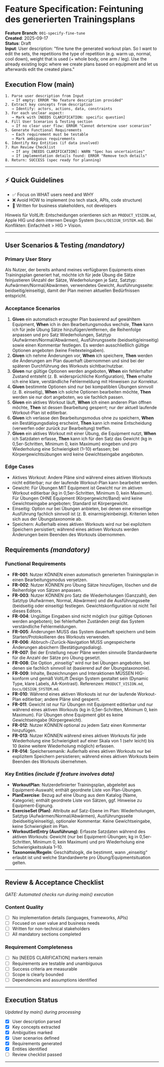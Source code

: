 # Feature Specification: Feintuning des generierten Trainingsplans

**Feature Branch**: `001-specify-fine-tune`  
**Created**: 2025-09-17  
**Status**: Draft  
**Input**: User description: "fine tune the generated workout plan. So I want to edit the sets, the repetitions the type of repetition (e.g. warm up, normal, cool down), weight that is used (+ whole body, one arm / leg). Use the already existing logic where we create plans based on equipment and let us afterwards edit the created plans."

## Execution Flow (main)
```
1. Parse user description from Input
   → If empty: ERROR "No feature description provided"
2. Extract key concepts from description
   → Identify: actors, actions, data, constraints
3. For each unclear aspect:
   → Mark with [NEEDS CLARIFICATION: specific question]
4. Fill User Scenarios & Testing section
   → If no clear user flow: ERROR "Cannot determine user scenarios"
5. Generate Functional Requirements
   → Each requirement must be testable
   → Mark ambiguous requirements
6. Identify Key Entities (if data involved)
7. Run Review Checklist
   → If any [NEEDS CLARIFICATION]: WARN "Spec has uncertainties"
   → If implementation details found: ERROR "Remove tech details"
8. Return: SUCCESS (spec ready for planning)
```

---

## ⚡ Quick Guidelines
- ✅ Focus on WHAT users need and WHY
- ❌ Avoid HOW to implement (no tech stack, APIs, code structure)
- 👥 Written for business stakeholders, not developers

Hinweis für VoltLift: Entscheidungen orientieren sich an `PRODUCT_VISION.md`, Apple HIG und dem internen Design System (`Docs/DESIGN_SYSTEM.md`). Bei Konflikten: Einfachheit > HIG > Vision.

---

## User Scenarios & Testing *(mandatory)*

### Primary User Story
Als Nutzer, der bereits anhand meines verfügbaren Equipments einen Trainingsplan generiert hat, möchte ich für jede Übung die Sätze feinjustieren (Anzahl der Sätze, Wiederholungen je Satz, Satztyp: Aufwärmen/Normal/Abwärmen, verwendetes Gewicht, Ausführungsseite: beidseitig/einseitig), damit der Plan meinen aktuellen Bedürfnissen entspricht.

### Acceptance Scenarios
1. **Given** ein automatisch erzeugter Plan basierend auf gewähltem Equipment, **When** ich in den Bearbeitungsmodus wechsle, **Then** kann ich für jede Übung Sätze hinzufügen/entfernen, die Reihenfolge anpassen und pro Satz Wiederholungen, Satztyp (Aufwärmen/Normal/Abwärmen), Ausführungsseite (beidseitig/einseitig) sowie einen Kommentar festlegen. Es werden ausschließlich gültige Optionen angeboten (keine Freitexteingaben).
2. **Given** ich nehme Änderungen vor, **When** ich speichere, **Then** werden die Änderungen am Plan dauerhaft übernommen und sind bei der späteren Durchführung des Workouts sichtbar/nutzbar.
3. **Given** nur gültige Optionen werden angeboten, **When** ein fehlerhafter Zustand entsteht (z. B. widersprüchliche Konfiguration), **Then** erhalte ich eine klare, verständliche Fehlermeldung mit Hinweisen zur Korrektur.
4. **Given** bestimmte Optionen sind nur bei kompatiblen Übungen sinnvoll (z. B. einseitig), **When** ich solche Optionen bearbeiten möchte, **Then** werden sie nur dort angeboten, wo sie fachlich passen.
5. **Given** ein aktives Workout läuft, **When** ich einen anderen Plan öffnen möchte, **Then** ist dessen Bearbeitung gesperrt; nur der aktuell laufende Workout-Plan ist editierbar.
6. **Given** ich verlasse den Bearbeitungsmodus ohne zu speichern, **When** ein Bestätigungsdialog erscheint, **Then** kann ich meine Entscheidung (verwerfen oder zurück zur Bearbeitung) treffen.
7. **Given** ein aktives Workout mit einer Übung, die Equipment nutzt, **When** ich Satzdaten erfasse, **Then** kann ich für den Satz das Gewicht (kg in 0,5er-Schritten, Minimum 0, kein Maximum) eingeben und pro Wiederholung eine Schwierigkeit (1–10) erfassen; bei Körpergewichtsübungen wird keine Gewichtseingabe angeboten.

### Edge Cases
- Aktives Workout: Andere Pläne sind während eines aktiven Workouts nicht editierbar; nur der laufende Workout-Plan kann bearbeitet werden.
- Gewicht: Für Übungen MIT Equipment ist Gewicht nur im aktiven Workout editierbar (kg in 0,5er-Schritten, Minimum 0, kein Maximum). Für Übungen OHNE Equipment (Körpergewicht/Band) wird keine Gewichtseingabe angeboten; Standard ist Körpergewicht.
- Einseitig: Option nur bei Übungen anbieten, bei denen eine einseitige Ausführung fachlich sinnvoll ist (z. B. einarmig/einbeinig). Kriterien leiten sich aus der Übungstaxonomie ab.
- Speichern: Außerhalb eines aktiven Workouts wird nur bei explizitem Speichern persistiert; während eines aktiven Workouts werden Änderungen beim Beenden des Workouts übernommen.

## Requirements *(mandatory)*

### Functional Requirements
- **FR-001**: Nutzer KÖNNEN einen automatisch generierten Trainingsplan in einen Bearbeitungsmodus versetzen.
- **FR-002**: Nutzer KÖNNEN pro Übung Sätze hinzufügen, löschen und die Reihenfolge von Sätzen anpassen.
- **FR-003**: Nutzer KÖNNEN pro Satz die Wiederholungen (Ganzzahl), den Satztyp (Aufwärmen, Normal, Abwärmen) und die Ausführungsseite (beidseitig oder einseitig) festlegen. Gewichtskonfiguration ist nicht Teil dieses Editors.
- **FR-004**: Ungültige Eingaben sind nicht möglich (nur gültige Optionen werden angeboten); bei fehlerhaften Zuständen zeigt das System verständliche Fehlermeldungen.
- **FR-005**: Änderungen MUSS das System dauerhaft speichern und beim Starten/Protokollieren des Workouts verwenden.
- **FR-006**: Abbruch-/Zurück-Navigation MUSS ungespeicherte Änderungen absichern (Bestätigungsdialog).
- **FR-007**: Bei der Erstellung neuer Pläne werden sinnvolle Standardwerte für die Anzahl der Sätze pro Übung gesetzt.
- **FR-008**: Die Option „einseitig“ wird nur bei Übungen angeboten, bei denen sie fachlich sinnvoll ist (basierend auf der Übungstaxonomie).
- **FR-009**: Inhalte, Bezeichnungen und Interaktionen MÜSSEN HIG-konform und gemäß VoltLift Design System gestaltet sein (Dynamic Type, klare Labels, AA-Kontrast). Referenzen: `PRODUCT_VISION.md`, `Docs/DESIGN_SYSTEM.md`.
- **FR-010**: Während eines aktiven Workouts ist nur der laufende Workout-Plan editierbar; andere Pläne sind gesperrt.
- **FR-011**: Gewicht ist nur für Übungen mit Equipment editierbar und nur während eines aktiven Workouts (kg in 0,5er-Schritten, Minimum 0, kein Maximum). Für Übungen ohne Equipment gibt es keine Gewichtseingabe (Körpergewicht).
- **FR-012**: Nutzer KÖNNEN optional zu jedem Satz einen Kommentar hinzufügen.
- **FR-013**: Nutzer KÖNNEN während eines aktiven Workouts für jede Wiederholung eine Schwierigkeit auf einer Skala von 1 (sehr leicht) bis 10 (keine weitere Wiederholung möglich) erfassen.
- **FR-014**: Speichersemanik: Außerhalb eines aktiven Workouts nur bei explizitem Speichern persistieren; während eines aktiven Workouts beim Beenden des Workouts übernehmen.

### Key Entities *(include if feature involves data)*
- **WorkoutPlan**: Nutzerdefinierter Trainingsplan, abgeleitet aus Equipment-Auswahl; enthält geordnete Liste von Plan-Übungen.
- **PlanExercise**: Bezug auf eine Übung aus dem Katalog (Name, Kategorie); enthält geordnete Liste von Sätzen, ggf. Hinweise zu Equipment-Eignung.
- **ExerciseSet (Plan)**: Attribute auf Satz-Ebene im Plan: Wiederholungen, Satztyp (Aufwärmen/Normal/Abwärmen), Ausführungsseite (beidseitig/einseitig), optionaler Kommentar. Keine Gewichtseingabe, keine Schwierigkeit im Plan.
- **WorkoutSetEntry (Ausführung)**: Erfasste Satzdaten während des aktiven Workouts: Gewicht (nur bei Equipment-Übungen; kg in 0,5er-Schritten, Minimum 0, kein Maximum) und pro Wiederholung eine Schwierigkeitsskala 1–10.
- **Taxonomie/Regeln**: Geschäftslogik, die bestimmt, wann „einseitig“ erlaubt ist und welche Standardwerte pro Übung/Equipmentsituation gelten.

---

## Review & Acceptance Checklist
*GATE: Automated checks run during main() execution*

### Content Quality
- [ ] No implementation details (languages, frameworks, APIs)
- [ ] Focused on user value and business needs
- [ ] Written for non-technical stakeholders
- [ ] All mandatory sections completed

### Requirement Completeness
- [ ] No [NEEDS CLARIFICATION] markers remain
- [ ] Requirements are testable and unambiguous  
- [ ] Success criteria are measurable
- [ ] Scope is clearly bounded
- [ ] Dependencies and assumptions identified

---

## Execution Status
*Updated by main() during processing*

- [x] User description parsed
- [x] Key concepts extracted
- [x] Ambiguities marked
- [x] User scenarios defined
- [x] Requirements generated
- [x] Entities identified
- [ ] Review checklist passed

---

